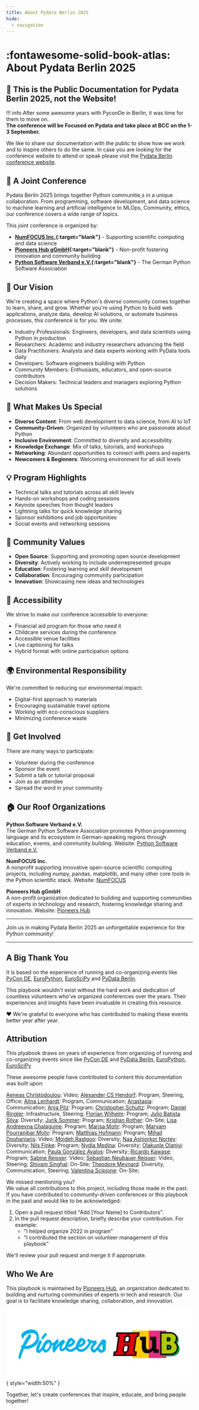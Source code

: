 ```yaml
---
title: About Pydata Berlin 2025
hide:
  - navigation
---
```


# :fontawesome-solid-book-atlas: About Pydata Berlin 2025

## 🚨 This is the Public Documentation for Pydata Berlin 2025, not the Website!

!!! info
    After some awesome years with PyconDe in Berlin, it was time for them to move on.  
    **The conference will be Focused on Pydata and take place at BCC on the 1-3 September.**

We like to share our documentation with the public to show how we work and to inspire others to do the same.
In case you are looking for the conference website to attend or speak  please visit the [Pydata Berlin conference website]( https://pydata.org/berlin2025/).

## 🤝 A Joint Conference

Pydata Berlin 2025 brings together Python communitie,s in a unique collaboration.
From programming, software development, and data science to machine learning and artificial intelligence to MLOps,
Community, ethics, our conference covers a wide range of topics.

This joint conference is organized by:

- **[NumFOCUS Inc.](https://numfocus.org/){:target="blank"}** - Supporting scientific computing and data science
- **[Pioneers Hub gGmbH](https://www.pioneershub.org/en/){:target="blank"}** - Non-profit fostering innovation and community building
- **[Python Software Verband e.V.](https://www.python-verband.org/){:target="blank"}** - The German Python Software Association

## 🎯 Our Vision

We're creating a space where Python's diverse community comes together to learn, share, and grow. Whether you're using Python to build web applications, analyze data, develop AI solutions, or automate business processes, this conference is for you. We unite:

- Industry Professionals: Engineers, developers, and data scientists using Python in production
- Researchers: Academic and industry researchers advancing the field
- Data Practitioners: Analysts and data experts working with PyData tools daily
- Developers: Software engineers building with Python
- Community Members: Enthusiasts, educators, and open-source contributors
- Decision Makers: Technical leaders and managers exploring Python solutions

## 🌟 What Makes Us Special

- **Diverse Content**: From web development to data science, from AI to IoT
- **Community-Driven**: Organized by volunteers who are passionate about Python
- **Inclusive Environment**: Committed to diversity and accessibility
- **Knowledge Exchange**: Mix of talks, tutorials, and workshops
- **Networking**: Abundant opportunities to connect with peers and experts
- **Newcomers & Beginners**: Welcoming environment for all skill levels

## 💡 Program Highlights

- Technical talks and tutorials across all skill levels
- Hands-on workshops and coding sessions
- Keynote speeches from thought leaders
- Lightning talks for quick knowledge sharing
- Sponsor exhibitions and job opportunities
- Social events and networking sessions

## 🤲 Community Values

- **Open Source**: Supporting and promoting open source development
- **Diversity**: Actively working to include underrepresented groups
- **Education**: Fostering learning and skill development
- **Collaboration**: Encouraging community participation
- **Innovation**: Showcasing new ideas and technologies

## 🎫 Accessibility

We strive to make our conference accessible to everyone:

- Financial aid program for those who need it
- Childcare services during the conference
- Accessible venue facilities
- Live captioning for talks
- Hybrid format with online participation options

## 🌍 Environmental Responsibility

We're committed to reducing our environmental impact:

- Digital-first approach to materials
- Encouraging sustainable travel options
- Working with eco-conscious suppliers
- Minimizing conference waste

## 🤝 Get Involved

There are many ways to participate:

- Volunteer during the conference
- Sponsor the event
- Submit a talk or tutorial proposal
- Join as an attendee
- Spread the word in your community

## 🏠 Our Roof Organizations

**Python Software Verband e.V.**  
The German Python Software Association promotes Python programming language and its ecosystem in German-speaking regions
through education, events, and community building.
Website: [Python Software Verband e.V.](https://www.python-verband.org/)

**NumFOCUS Inc.**  
A nonprofit supporting innovative open-source scientific computing projects, including numpy, pandas, matplotlib, and
many other core tools in the Python scientific stack.
Website: [NumFOCUS](https://numfocus.org/)

**Pioneers Hub gGmbH**  
A non-profit organization dedicated to building and supporting communities of experts in technology and research,
fostering knowledge sharing and innovation.
Website: [Pioneers Hub](https://www.pioneershub.org/en/)

---

Join us in making Pydata Berlin 2025 an unforgettable experience for the Python community!

--- 
## A Big Thank You

It is based on the experience of running and co-organizing events like [PyCon DE](https://de.pycon.org/),
[EuroPython](https://europython.eu), [EuroSciPy](https://euroscipy.org) and [PyData Berlin](https://berlin.pydata.org).

This playbook wouldn't exist without the hard work and dedication of countless volunteers who've organized conferences
over the years. Their experiences and insights have been invaluable in creating this resource.

❤️ We're grateful to everyone who has contributed to making these events better year after year.

## Attribution

This plyabook draws on years of experience from organizing of running and co-organizing events since like
[PyCon DE](https://de.pycon.org/)
and [PyData Berlin](https://berlin.pydata.org), [EuroPython](https://europython.eu), [EuroSciPy](https://euroscipy.org)

These awesome people have contributed to content this documentation was built upon:

[Aeneas Christodoulou](https://github.com/AeneasChristodoulou): Video;
[Alexander CS Hendorf](https://github.com/alanderex): Program, Steering, Office;
[Alina Lenhardt](https://github.com/alina-lenhardt): Program, Communication;
[Anastasia](https://github.com/asamokhina): Communication;
[Anja Pilz](https://github.com/aplz): Program;
[Christopher Schultz](#): Program;
[Daniel Ringler](https://github.com/dringler): Infrastructure, Steering;
[Florian Wilhelm](https://github.com/florianwilhelm): Program;
[Julio Batista Silva](https://github.com/jbsilva): Diversity;
[Jurik Sommer](https://github.com/Jurik-001): Program;
[Kristian Rother](https://github.com/krother): On-Site;
[Lisa Andreevna Chalaguine](#): Program;
[Marisa Mohr](https://github.com/marisamohr): Program;
[Maryam Pourranjbar Mohr](#): Program;
[Matthias Hofmann](#): Program;
[Mihail Douhaniaris](https://github.com/mtdo): Video;
[Mojdeh Rastgoo](https://github.com/mrastgoo): Diversity;
[Naa Ashiorkor Nortey](https://github.com/7ashiorkor7): Diversity;
[Nils Finke](https://github.com/FinkeNils): Program;
[Nydia Medina](https://github.com/nydiamedina): Diversity;
[Olakunle Olaniyi](https://github.com/rugging24): Communication;
[Paula González Avalos](https://github.com/pga99): Diversity;
[Ricardo Kawase](#): Program;
[Sabine Reisser](https://github.com/orgs/PYCONDE/people/sreisser): Video;
[Sebastian Neubauer Reisser](https://github.com/sebastianneubauer): Video, Steering;
[Shivam Singhal](https://github.com/championshuttler): On-Site;
[Theodore Meynard](https://github.com/theopiaard): Diversity, Communication, Steering;
[Valentina Scipione](https://github.com/astrovale): On-Site;

We missed mentioning you?   
We value all contributions to this project, including those made in the past. If you have contributed to
community-driven conferences or this playbook in the past and would like to be acknowledged:

1. Open a pull request titled "Add [Your Name] to Contributors".
2. In the pull request description, briefly describe your contribution. For example:
    - "I helped organize 2022 in program"
    - "I contributed the section on volunteer management of this playbook"

We'll review your pull request and merge it if appropriate.

## Who We Are

This playbook is maintained by [Pioneers Hub](https://www.pioneershub.org/en/), an organization dedicated to building
and nurturing communities of experts in tech and research. Our goal is to facilitate knowledge sharing, collaboration,
and innovation.

![Pioneers Hub Logo](assets/images/Pioneers-Hub-Logo-vereinfacht-inline.svg){ style="width:50%" }

Together, let's create conferences that inspire, educate, and bring people together!